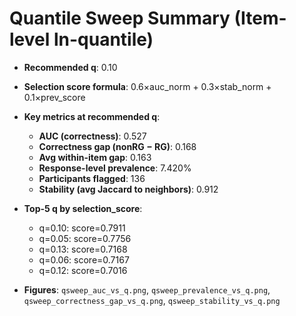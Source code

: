 # Quantile Sweep Summary (Item-level ln-quantile)
- **Recommended q**: 0.10
- **Selection score formula**: 0.6×auc_norm + 0.3×stab_norm + 0.1×prev_score
- **Key metrics at recommended q**:
  - **AUC (correctness)**: 0.527
  - **Correctness gap (nonRG − RG)**: 0.168
  - **Avg within-item gap**: 0.163
  - **Response-level prevalence**: 7.420%
  - **Participants flagged**: 136
  - **Stability (avg Jaccard to neighbors)**: 0.912

- **Top-5 q by selection_score**:
  - q=0.10: score=0.7911
  - q=0.05: score=0.7756
  - q=0.13: score=0.7168
  - q=0.06: score=0.7167
  - q=0.12: score=0.7016

- **Figures**: `qsweep_auc_vs_q.png`, `qsweep_prevalence_vs_q.png`, `qsweep_correctness_gap_vs_q.png`, `qsweep_stability_vs_q.png`
